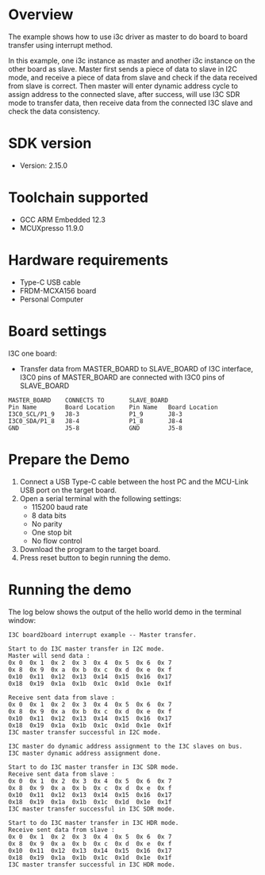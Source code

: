 Overview
========
The example shows how to use i3c driver as master to do board to board transfer using interrupt method.

In this example, one i3c instance as master and another i3c instance on the other board as slave. Master
first sends a piece of data to slave in I2C mode, and receive a piece of data from slave and check if the
data received from slave is correct. Then master will enter dynamic address cycle to assign address to the
connected slave, after success, will use I3C SDR mode to transfer data, then receive data from the connected
I3C slave and check the data consistency.

SDK version
===========
- Version: 2.15.0

Toolchain supported
===================
- GCC ARM Embedded  12.3
- MCUXpresso  11.9.0

Hardware requirements
=====================
- Type-C USB cable
- FRDM-MCXA156 board
- Personal Computer

Board settings
==============
I3C one board:
  + Transfer data from MASTER_BOARD to SLAVE_BOARD of I3C interface, I3C0 pins of MASTER_BOARD are connected with
    I3C0 pins of SLAVE_BOARD
~~~~~~~~~~~~~~~~~~~~~~~~~~~~~~~~~~~~~~~~~~~~~~~~~~~~~~
MASTER_BOARD    CONNECTS TO       SLAVE_BOARD
Pin Name        Board Location    Pin Name   Board Location
I3C0_SCL/P1_9   J8-3              P1_9       J8-3
I3C0_SDA/P1_8   J8-4              P1_8       J8-4
GND             J5-8              GND        J5-8
~~~~~~~~~~~~~~~~~~~~~~~~~~~~~~~~~~~~~~~~~~~~~~~~~~~~~~

Prepare the Demo
================
1.  Connect a USB Type-C cable between the host PC and the MCU-Link USB port on the target board.
2.  Open a serial terminal with the following settings:
    - 115200 baud rate
    - 8 data bits
    - No parity
    - One stop bit
    - No flow control
3.  Download the program to the target board.
4.  Press reset button to begin running the demo.

Running the demo
================
The log below shows the output of the hello world demo in the terminal window:
~~~~~~~~~~~~~~~~~~~~~~~~~~~~~~~~~~~
I3C board2board interrupt example -- Master transfer.

Start to do I3C master transfer in I2C mode.
Master will send data :
0x 0  0x 1  0x 2  0x 3  0x 4  0x 5  0x 6  0x 7  
0x 8  0x 9  0x a  0x b  0x c  0x d  0x e  0x f  
0x10  0x11  0x12  0x13  0x14  0x15  0x16  0x17  
0x18  0x19  0x1a  0x1b  0x1c  0x1d  0x1e  0x1f  

Receive sent data from slave :
0x 0  0x 1  0x 2  0x 3  0x 4  0x 5  0x 6  0x 7  
0x 8  0x 9  0x a  0x b  0x c  0x d  0x e  0x f  
0x10  0x11  0x12  0x13  0x14  0x15  0x16  0x17  
0x18  0x19  0x1a  0x1b  0x1c  0x1d  0x1e  0x1f  
I3C master transfer successful in I2C mode.

I3C master do dynamic address assignment to the I3C slaves on bus.
I3C master dynamic address assignment done.

Start to do I3C master transfer in I3C SDR mode.
Receive sent data from slave :
0x 0  0x 1  0x 2  0x 3  0x 4  0x 5  0x 6  0x 7  
0x 8  0x 9  0x a  0x b  0x c  0x d  0x e  0x f  
0x10  0x11  0x12  0x13  0x14  0x15  0x16  0x17  
0x18  0x19  0x1a  0x1b  0x1c  0x1d  0x1e  0x1f  
I3C master transfer successful in I3C SDR mode.

Start to do I3C master transfer in I3C HDR mode.
Receive sent data from slave :
0x 0  0x 1  0x 2  0x 3  0x 4  0x 5  0x 6  0x 7  
0x 8  0x 9  0x a  0x b  0x c  0x d  0x e  0x f  
0x10  0x11  0x12  0x13  0x14  0x15  0x16  0x17  
0x18  0x19  0x1a  0x1b  0x1c  0x1d  0x1e  0x1f  
I3C master transfer successful in I3C HDR mode.
~~~~~~~~~~~~~~~~~~~~~~~~~~~~~~~~~~~
